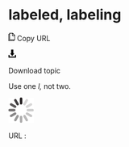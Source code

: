 # labeled, labeling

![Copy URL](media/labeled-labeling/Copy.png)
Copy URL

![Download](media/labeled-labeling/Download.png)

Download topic

Use one *l,* not two.

![In progress](media/labeled-labeling/activity-large.gif)

URL :
